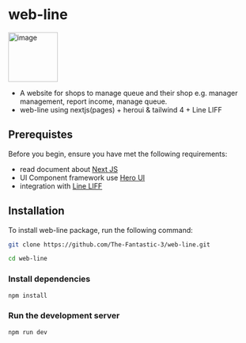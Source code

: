 # web-line
<img width="100" alt="image" src="https://images-cdn.openxcell.com/wp-content/uploads/2024/07/24154156/dango-inner-2.webp" />

- A website for shops to manage queue and their shop e.g. manager management, report income, manage queue.
- web-line using nextjs(pages) + heroui & tailwind 4 + Line LIFF

## Prerequistes
Before you begin, ensure you have met the following requirements:
- read document about [Next JS](https://nextjs.org/docs)
- UI Component framework use [Hero UI](https://www.heroui.com/docs/guide/introduction)
- integration with [Line LIFF](https://developers.line.biz/en/docs/liff/overview/)

## Installation

To install web-line package, run the following command:

```bash
git clone https://github.com/The-Fantastic-3/web-line.git

cd web-line

```

### Install dependencies

```bash
npm install
```

### Run the development server

```bash
npm run dev
```
